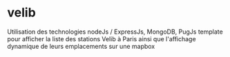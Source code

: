 # velib
Utilisation des technologies nodeJs / ExpressJs, MongoDB, PugJs template pour afficher la liste des stations Velib à Paris ainsi que l'affichage dynamique de leurs emplacements sur une mapbox 

